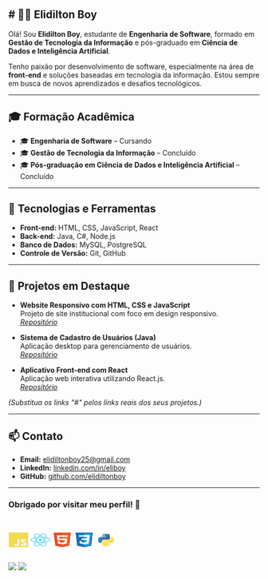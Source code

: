 ## # 👨‍💻 Elidilton Boy

Olá! Sou **Elidilton Boy**, estudante de **Engenharia de Software**, formado em **Gestão de Tecnologia da Informação** e pós-graduado em **Ciência de Dados e Inteligência Artificial**.

Tenho paixão por desenvolvimento de software, especialmente na área de **front-end** e soluções baseadas em tecnologia da informação. Estou sempre em busca de novos aprendizados e desafios tecnológicos.

---

## 🎓 Formação Acadêmica

- 🎓 **Engenharia de Software** – Cursando
- 🎓 **Gestão de Tecnologia da Informação** – Concluído
- 🎓 **Pós-graduação em Ciência de Dados e Inteligência Artificial** – Concluído

---

## 🚀 Tecnologias e Ferramentas

- **Front-end:** HTML, CSS, JavaScript, React
- **Back-end:** Java, C#, Node.js
- **Banco de Dados:** MySQL, PostgreSQL
- **Controle de Versão:** Git, GitHub

---

## 📌 Projetos em Destaque

- **Website Responsivo com HTML, CSS e JavaScript**  
  Projeto de site institucional com foco em design responsivo.  
  _[Repositório](#)_

- **Sistema de Cadastro de Usuários (Java)**  
  Aplicação desktop para gerenciamento de usuários.  
  _[Repositório](#)_

- **Aplicativo Front-end com React**  
  Aplicação web interativa utilizando React.js.  
  _[Repositório](#)_

*(Substitua os links "#" pelos links reais dos seus projetos.)*

---

## 📫 Contato

- **Email:** elidiltonboy25@gmail.com
- **LinkedIn:** [linkedin.com/in/eliboy](https://www.linkedin.com/in/elidiltonboy)
- **GitHub:** [github.com/elidiltonboy](https://github.com/elidiltonboy)

---

### Obrigado por visitar meu perfil! 🚀




##

<div style="display: inline_block"><br>
  <img align="center" alt="Js" height="30" width="40" src="https://raw.githubusercontent.com/devicons/devicon/master/icons/javascript/javascript-plain.svg">
  <img align="center" alt="React" height="30" width="40" src="https://raw.githubusercontent.com/devicons/devicon/master/icons/react/react-original.svg">
  <img align="center" alt="HTML" height="30" width="40" src="https://raw.githubusercontent.com/devicons/devicon/master/icons/html5/html5-original.svg">
  <img align="center" alt="CSS" height="30" width="40" src="https://raw.githubusercontent.com/devicons/devicon/master/icons/css3/css3-original.svg">
  <img align="center" alt="Python" height="30" width="40" src="https://raw.githubusercontent.com/devicons/devicon/master/icons/python/python-original.svg">
  
</div>
  
  ##
 
<div> 
  <a href = "mailto:elidiltonboy25@gmail.com"><img src="https://img.shields.io/badge/-Gmail-%23333?style=for-the-badge&logo=gmail&logoColor=white" target="_blank"></a>
  <a href="https://www.linkedin.com/in/eliboy" target="_blank"><img src="https://img.shields.io/badge/-LinkedIn-%230077B5?style=for-the-badge&logo=linkedin&logoColor=white" target="_blank"></a> 
  
</div>
